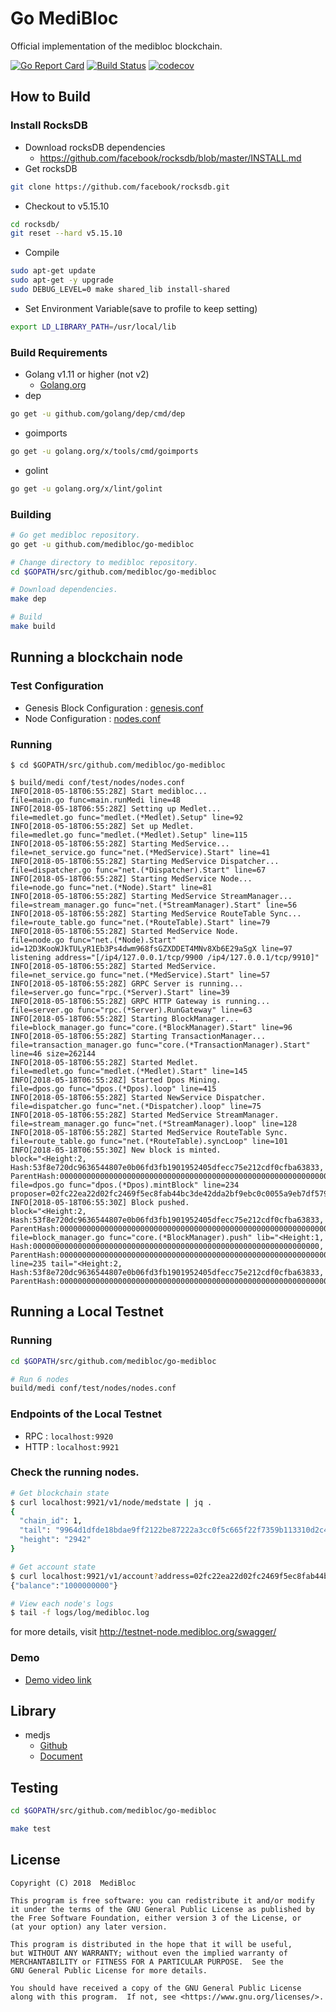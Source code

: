 # Go MediBloc
Official implementation of the medibloc blockchain.

[![Go Report Card](https://goreportcard.com/badge/github.com/medibloc/go-medibloc)](https://goreportcard.com/report/github.com/medibloc/go-medibloc)
[![Build Status](https://travis-ci.com/medibloc/go-medibloc.svg?branch=master)](https://travis-ci.com/medibloc/go-medibloc)
[![codecov](https://codecov.io/gh/medibloc/go-medibloc/branch/master/graph/badge.svg)](https://codecov.io/gh/medibloc/go-medibloc)

## How to Build
### Install RocksDB
* Download rocksDB dependencies
    * https://github.com/facebook/rocksdb/blob/master/INSTALL.md
* Get rocksDB
```bash
git clone https://github.com/facebook/rocksdb.git
```
* Checkout to v5.15.10
```bash
cd rocksdb/
git reset --hard v5.15.10
```
* Compile
```bash
sudo apt-get update
sudo apt-get -y upgrade
sudo DEBUG_LEVEL=0 make shared_lib install-shared
```
* Set Environment Variable(save to profile to keep setting)
```bash
export LD_LIBRARY_PATH=/usr/local/lib
```

### Build Requirements
* Golang v1.11 or higher (not v2)
    * [Golang.org](https://Golang.org)
* dep
```bash
go get -u github.com/golang/dep/cmd/dep
```
* goimports
```bash
go get -u golang.org/x/tools/cmd/goimports
```
* golint
```bash
go get -u golang.org/x/lint/golint
```

### Building
```bash
# Go get medibloc repository.
go get -u github.com/medibloc/go-medibloc

# Change directory to medibloc repository.
cd $GOPATH/src/github.com/medibloc/go-medibloc

# Download dependencies.
make dep

# Build
make build
```

## Running a blockchain node
### Test Configuration
* Genesis Block Configuration : [genesis.conf](https://github.com/medibloc/go-medibloc/blob/master/conf/test/nodes/genesis.conf)
* Node Configuration : [nodes.conf](https://github.com/medibloc/go-medibloc/blob/master/conf/test/nodes/nodes.conf)

### Running
```
$ cd $GOPATH/src/github.com/medibloc/go-medibloc

$ build/medi conf/test/nodes/nodes.conf
INFO[2018-05-18T06:55:28Z] Start medibloc...                             file=main.go func=main.runMedi line=48
INFO[2018-05-18T06:55:28Z] Setting up Medlet...                          file=medlet.go func="medlet.(*Medlet).Setup" line=92
INFO[2018-05-18T06:55:28Z] Set up Medlet.                                file=medlet.go func="medlet.(*Medlet).Setup" line=115
INFO[2018-05-18T06:55:28Z] Starting MedService...                        file=net_service.go func="net.(*MedService).Start" line=41
INFO[2018-05-18T06:55:28Z] Starting MedService Dispatcher...             file=dispatcher.go func="net.(*Dispatcher).Start" line=67
INFO[2018-05-18T06:55:28Z] Starting MedService Node...                   file=node.go func="net.(*Node).Start" line=81
INFO[2018-05-18T06:55:28Z] Starting MedService StreamManager...          file=stream_manager.go func="net.(*StreamManager).Start" line=56
INFO[2018-05-18T06:55:28Z] Starting MedService RouteTable Sync...        file=route_table.go func="net.(*RouteTable).Start" line=79
INFO[2018-05-18T06:55:28Z] Started MedService Node.                      file=node.go func="net.(*Node).Start" id=12D3KooWJkTULyR1Eb3Ps4dwm968fsGZXDDET4MNv8Xb6E29aSgX line=97 listening address="[/ip4/127.0.0.1/tcp/9900 /ip4/127.0.0.1/tcp/9910]"
INFO[2018-05-18T06:55:28Z] Started MedService.                           file=net_service.go func="net.(*MedService).Start" line=57
INFO[2018-05-18T06:55:28Z] GRPC Server is running...                     file=server.go func="rpc.(*Server).Start" line=39
INFO[2018-05-18T06:55:28Z] GRPC HTTP Gateway is running...               file=server.go func="rpc.(*Server).RunGateway" line=63
INFO[2018-05-18T06:55:28Z] Starting BlockManager...                      file=block_manager.go func="core.(*BlockManager).Start" line=96
INFO[2018-05-18T06:55:28Z] Starting TransactionManager...                file=transaction_manager.go func="core.(*TransactionManager).Start" line=46 size=262144
INFO[2018-05-18T06:55:28Z] Started Medlet.                               file=medlet.go func="medlet.(*Medlet).Start" line=145
INFO[2018-05-18T06:55:28Z] Started Dpos Mining.                          file=dpos.go func="dpos.(*Dpos).loop" line=415
INFO[2018-05-18T06:55:28Z] Started NewService Dispatcher.                file=dispatcher.go func="net.(*Dispatcher).loop" line=75
INFO[2018-05-18T06:55:28Z] Started MedService StreamManager.             file=stream_manager.go func="net.(*StreamManager).loop" line=128
INFO[2018-05-18T06:55:28Z] Started MedService RouteTable Sync.           file=route_table.go func="net.(*RouteTable).syncLoop" line=101
INFO[2018-05-18T06:55:30Z] New block is minted.                          block="<Height:2, Hash:53f8e720dc9636544807e0b06fd3fb1901952405dfecc75e212cdf0cfba63833, ParentHash:0000000000000000000000000000000000000000000000000000000000000000>" file=dpos.go func="dpos.(*Dpos).mintBlock" line=234 proposer=02fc22ea22d02fc2469f5ec8fab44bc3de42dda2bf9ebc0c0055a9eb7df579056c
INFO[2018-05-18T06:55:30Z] Block pushed.                                 block="<Height:2, Hash:53f8e720dc9636544807e0b06fd3fb1901952405dfecc75e212cdf0cfba63833, ParentHash:0000000000000000000000000000000000000000000000000000000000000000>" file=block_manager.go func="core.(*BlockManager).push" lib="<Height:1, Hash:0000000000000000000000000000000000000000000000000000000000000000, ParentHash:0000000000000000000000000000000000000000000000000000000000000000>" line=235 tail="<Height:2, Hash:53f8e720dc9636544807e0b06fd3fb1901952405dfecc75e212cdf0cfba63833, ParentHash:0000000000000000000000000000000000000000000000000000000000000000>"
```

## Running a Local Testnet

### Running
```bash
cd $GOPATH/src/github.com/medibloc/go-medibloc

# Run 6 nodes
build/medi conf/test/nodes/nodes.conf
```

### Endpoints of the Local Testnet
* RPC : `localhost:9920`
* HTTP : `localhost:9921`

### Check the running nodes.
```bash
# Get blockchain state
$ curl localhost:9921/v1/node/medstate | jq .
{
  "chain_id": 1,
  "tail": "9964d1dfde18bdae9ff2122be87222a3cc0f5c665f22f7359b113310d2c4a4f5",
  "height": "2942"
}

# Get account state
$ curl localhost:9921/v1/account?address=02fc22ea22d02fc2469f5ec8fab44bc3de42dda2bf9ebc0c0055a9eb7df579056c
{"balance":"1000000000"}

# View each node's logs
$ tail -f logs/log/medibloc.log
```

for more details, visit http://testnet-node.medibloc.org/swagger/ 

### Demo
* [Demo video link](https://youtu.be/igmLEfxw-u8)

## Library
* medjs
    * [Github](https://github.com/medibloc/medjs)
    * [Document](https://medjs.readthedocs.io/en/latest/)

## Testing
```bash
cd $GOPATH/src/github.com/medibloc/go-medibloc

make test
```

## License
```
Copyright (C) 2018  MediBloc

This program is free software: you can redistribute it and/or modify
it under the terms of the GNU General Public License as published by
the Free Software Foundation, either version 3 of the License, or
(at your option) any later version.

This program is distributed in the hope that it will be useful,
but WITHOUT ANY WARRANTY; without even the implied warranty of
MERCHANTABILITY or FITNESS FOR A PARTICULAR PURPOSE.  See the
GNU General Public License for more details.

You should have received a copy of the GNU General Public License
along with this program.  If not, see <https://www.gnu.org/licenses/>.
```

